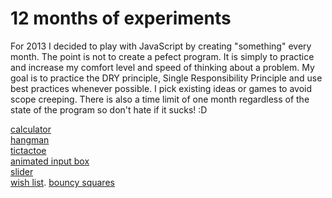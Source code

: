 12 months of experiments
========================

For 2013 I decided to play with JavaScript by creating "something" every month.
The point is not to create a pefect program. It is simply to practice and increase my comfort level and speed of thinking about a problem.
My goal is to practice the DRY principle, Single Responsibility Principle and use best practices whenever possible.
I pick existing ideas or games to avoid scope creeping.
There is also a time limit of one month regardless of the state of the program so don't hate if it sucks! :D

<a href="http://malena.github.com/javascript-experiments/calculator/" target="_blank">calculator</a></br>
<a href="http://malena.github.com/javascript-experiments/hangman/" target="_blank">hangman</a></br>
<a href="http://malena.github.com/javascript-experiments/tictactoe/" target="_blank">tictactoe</a></br>
<a href="http://malena.github.com/javascript-experiments/animated_input_box/" target="_blank">animated input box</a></br>
<a href="http://malena.github.com/javascript-experiments/slider/" target="_blank">slider</a></br>
<a href="http://malena.github.com/javascript-experiments/cookies/" target="_blank">wish list</a>.
<a href="http://malena.github.com/javascript-experiments/bouncy_squares/" target="_blank">bouncy squares</a></br>

